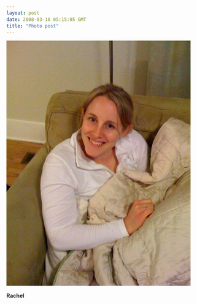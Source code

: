```yaml
---
layout: post
date: 2008-03-18 05:15:05 GMT
title: "Photo post"
---
```

![travisj](/images/9e4be81bf60f06ee57f5a7653e0124441fc77af18db9cb107c01eae7738f9c75.jpg)

<b>Rachel</b>